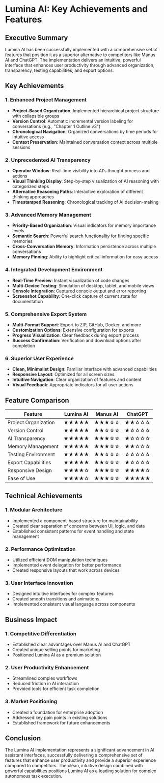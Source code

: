 # Lumina AI: Key Achievements and Features

## Executive Summary
Lumina AI has been successfully implemented with a comprehensive set of features that position it as a superior alternative to competitors like Manus AI and ChatGPT. The implementation delivers an intuitive, powerful interface that enhances user productivity through advanced organization, transparency, testing capabilities, and export options.

## Key Achievements

### 1. Enhanced Project Management
- **Project-Based Organization**: Implemented hierarchical project structure with collapsible groups
- **Version Control**: Automatic incremental version labeling for conversations (e.g., "Chapter 1 Outline v3")
- **Chronological Navigation**: Organized conversations by time periods for intuitive access
- **Context Preservation**: Maintained conversation context across multiple sessions

### 2. Unprecedented AI Transparency
- **Operator Window**: Real-time visibility into AI's thought process and actions
- **Visual Thinking Display**: Step-by-step visualization of AI reasoning with categorized steps
- **Alternative Reasoning Paths**: Interactive exploration of different thinking approaches
- **Timestamped Reasoning**: Chronological tracking of AI decision-making

### 3. Advanced Memory Management
- **Priority-Based Organization**: Visual indicators for memory importance levels
- **Semantic Search**: Powerful search functionality for finding specific memories
- **Cross-Conversation Memory**: Information persistence across multiple conversations
- **Memory Pinning**: Ability to highlight critical information for easy access

### 4. Integrated Development Environment
- **Real-Time Preview**: Instant visualization of code changes
- **Multi-Device Testing**: Simulation of desktop, tablet, and mobile views
- **Console Integration**: Captured console output and error reporting
- **Screenshot Capability**: One-click capture of current state for documentation

### 5. Comprehensive Export System
- **Multi-Format Support**: Export to ZIP, GitHub, Docker, and more
- **Customization Options**: Extensive configuration for exports
- **Progress Visualization**: Clear feedback during export process
- **Success Confirmation**: Verification and download options after completion

### 6. Superior User Experience
- **Clean, Minimalist Design**: Familiar interface with advanced capabilities
- **Responsive Layout**: Optimized for all screen sizes
- **Intuitive Navigation**: Clear organization of features and content
- **Visual Feedback**: Appropriate indicators for all user actions

## Feature Comparison

| Feature | Lumina AI | Manus AI | ChatGPT |
|---------|-----------|----------|---------|
| Project Organization | ★★★★★ | ★★★☆☆ | ★★☆☆☆ |
| Version Control | ★★★★★ | ★★☆☆☆ | ★☆☆☆☆ |
| AI Transparency | ★★★★★ | ★★★☆☆ | ★☆☆☆☆ |
| Memory Management | ★★★★★ | ★★★☆☆ | ★★☆☆☆ |
| Testing Environment | ★★★★★ | ★★☆☆☆ | ☆☆☆☆☆ |
| Export Capabilities | ★★★★★ | ★★☆☆☆ | ★☆☆☆☆ |
| Responsive Design | ★★★★☆ | ★★★☆☆ | ★★★★☆ |
| Ease of Use | ★★★★☆ | ★★★☆☆ | ★★★★★ |

## Technical Achievements

### 1. Modular Architecture
- Implemented a component-based structure for maintainability
- Created clear separation of concerns between UI, logic, and data
- Established consistent patterns for event handling and state management

### 2. Performance Optimization
- Utilized efficient DOM manipulation techniques
- Implemented event delegation for better performance
- Created responsive layouts that work across devices

### 3. User Interface Innovation
- Designed intuitive interfaces for complex features
- Created smooth transitions and animations
- Implemented consistent visual language across components

## Business Impact

### 1. Competitive Differentiation
- Established clear advantages over Manus AI and ChatGPT
- Created unique selling points for marketing
- Positioned Lumina AI as a premium solution

### 2. User Productivity Enhancement
- Streamlined complex workflows
- Reduced friction in AI interaction
- Provided tools for efficient task completion

### 3. Market Positioning
- Created a foundation for enterprise adoption
- Addressed key pain points in existing solutions
- Established framework for future enhancements

## Conclusion
The Lumina AI implementation represents a significant advancement in AI assistant interfaces, successfully delivering a comprehensive set of features that enhance user productivity and provide a superior experience compared to competitors. The clean, intuitive design combined with powerful capabilities positions Lumina AI as a leading solution for complex autonomous task execution.
